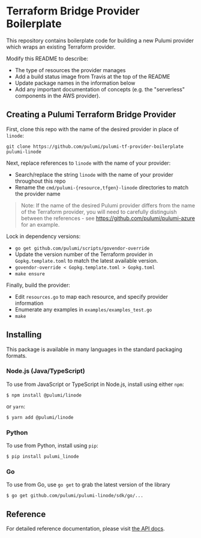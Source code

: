 # Terraform Bridge Provider Boilerplate

This repository contains boilerplate code for building a new Pulumi provider which wraps an existing
Terraform provider.

Modify this README to describe:

- The type of resources the provider manages
- Add a build status image from Travis at the top of the README
- Update package names in the information below
- Add any important documentation of concepts (e.g. the "serverless" components in the AWS provider).

## Creating a Pulumi Terraform Bridge Provider

First, clone this repo with the name of the desired provider in place of `linode`:

```
git clone https://github.com/pulumi/pulumi-tf-provider-boilerplate pulumi-linode
```

Next, replace references to `linode` with the name of your provider:
- Search/replace the string `linode` with the name of your provider throughout this repo
- Rename the `cmd/pulumi-{resource,tfgen}-linode` directories to match the provider name

> Note: If the name of the desired Pulumi provider differs from the name of the Terraform provider, you will need to carefully distinguish between the references - see https://github.com/pulumi/pulumi-azure for an example.


Lock in dependency versions:

- `go get github.com/pulumi/scripts/govendor-override`
- Update the version number of the Terraform provider in `Gopkg.template.toml` to match the latest available version.
- `govendor-override < Gopkg.template.toml > Gopkg.toml`
- `make ensure`

Finally, build the provider:

- Edit `resources.go` to map each resource, and specify provider information
- Enumerate any examples in `examples/examples_test.go`
- `make`

## Installing

This package is available in many languages in the standard packaging formats.

### Node.js (Java/TypeScript)

To use from JavaScript or TypeScript in Node.js, install using either `npm`:

    $ npm install @pulumi/linode

or `yarn`:

    $ yarn add @pulumi/linode

### Python

To use from Python, install using `pip`:

    $ pip install pulumi_linode

### Go

To use from Go, use `go get` to grab the latest version of the library

    $ go get github.com/pulumi/pulumi-linode/sdk/go/...

## Reference

For detailed reference documentation, please visit [the API docs][1].


[1]: https://pulumi.io/reference/pkg/nodejs/@pulumi/linode/index.html
